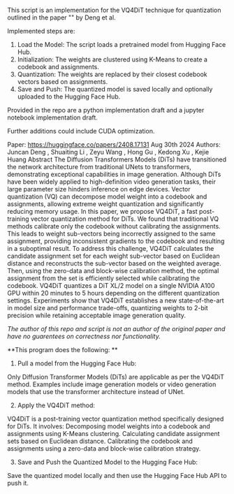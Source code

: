 This script is an implementation for the VQ4DiT technique for quantization outlined in the paper "" by Deng et al.

Implemented steps are:
1. Load the Model: The script loads a pretrained model from Hugging Face Hub.
2. Initialization: The weights are clustered using K-Means to create a codebook and assignments.
3. Quantization: The weights are replaced by their closest codebook vectors based on assignments.
4. Save and Push: The quantized model is saved locally and optionally uploaded to the Hugging Face Hub.

Provided in the repo are a python implementation draft and a jupyter notebook implementation draft.

Further additions could include CUDA optimization.


Paper:
https://huggingface.co/papers/2408.17131
Aug 30th 2024
Authors:
Juncan Deng
,
Shuaiting Li
,
Zeyu Wang
,
Hong Gu
,
Kedong Xu
,
Kejie Huang
Abstract
The Diffusion Transformers Models (DiTs) have transitioned the network architecture from traditional UNets to transformers, demonstrating exceptional capabilities in image generation. Although DiTs have been widely applied to high-definition video generation tasks, their large parameter size hinders inference on edge devices. Vector quantization (VQ) can decompose model weight into a codebook and assignments, allowing extreme weight quantization and significantly reducing memory usage. In this paper, we propose VQ4DiT, a fast post-training vector quantization method for DiTs. We found that traditional VQ methods calibrate only the codebook without calibrating the assignments. This leads to weight sub-vectors being incorrectly assigned to the same assignment, providing inconsistent gradients to the codebook and resulting in a suboptimal result. To address this challenge, VQ4DiT calculates the candidate assignment set for each weight sub-vector based on Euclidean distance and reconstructs the sub-vector based on the weighted average. Then, using the zero-data and block-wise calibration method, the optimal assignment from the set is efficiently selected while calibrating the codebook. VQ4DiT quantizes a DiT XL/2 model on a single NVIDIA A100 GPU within 20 minutes to 5 hours depending on the different quantization settings. Experiments show that VQ4DiT establishes a new state-of-the-art in model size and performance trade-offs, quantizing weights to 2-bit precision while retaining acceptable image generation quality.

*The author of this repo and script is not an author of the original paper and have no guarentees on correctness nor functionality.*

**This program does the following: **

1. Pull a model from the Hugging Face Hub:

Only Diffusion Transformer Models (DiTs) are applicable as per the VQ4DiT method. Examples include image generation models or video generation models that use the transformer architecture instead of UNet.

2. Apply the VQ4DiT method:

VQ4DiT is a post-training vector quantization method specifically designed for DiTs. It involves:
Decomposing model weights into a codebook and assignments using K-Means clustering.
Calculating candidate assignment sets based on Euclidean distance.
Calibrating the codebook and assignments using a zero-data and block-wise calibration strategy.

3. Save and Push the Quantized Model to the Hugging Face Hub:

Save the quantized model locally and then use the Hugging Face Hub API to push it.


